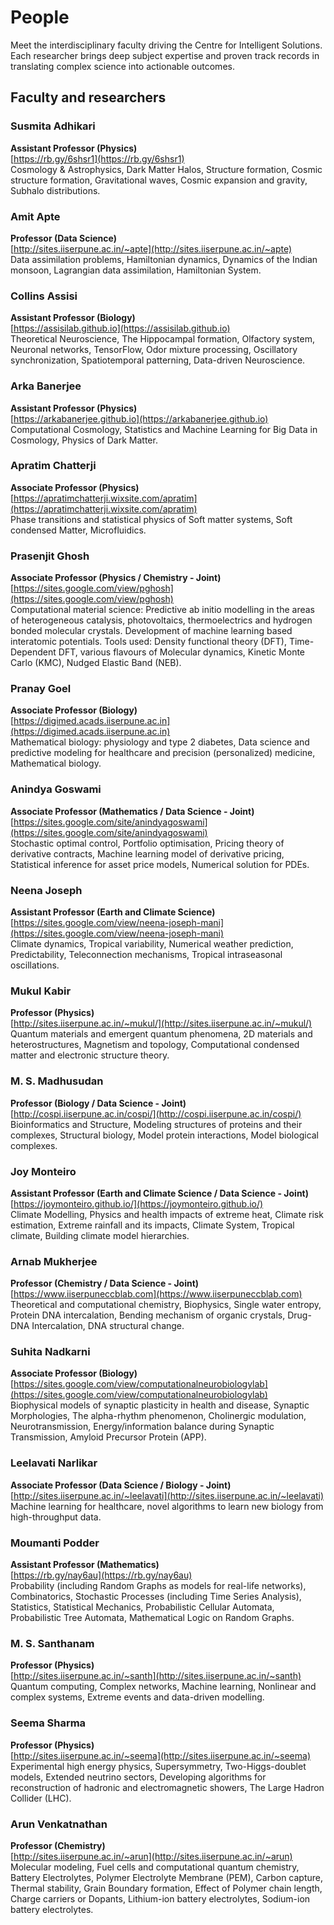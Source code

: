 # People

Meet the interdisciplinary faculty driving the Centre for Intelligent Solutions. Each researcher brings deep subject expertise and proven track records in translating complex science into actionable outcomes.

## Faculty and researchers

### Susmita Adhikari
**Assistant Professor (Physics)**  
[https://rb.gy/6shsr1](https://rb.gy/6shsr1)  
Cosmology & Astrophysics, Dark Matter Halos, Structure formation, Cosmic structure formation, Gravitational waves, Cosmic expansion and gravity, Subhalo distributions.

### Amit Apte
**Professor (Data Science)**  
[http://sites.iiserpune.ac.in/~apte](http://sites.iiserpune.ac.in/~apte)  
Data assimilation problems, Hamiltonian dynamics, Dynamics of the Indian monsoon, Lagrangian data assimilation, Hamiltonian System.

### Collins Assisi
**Assistant Professor (Biology)**  
[https://assisilab.github.io](https://assisilab.github.io)  
Theoretical Neuroscience, The Hippocampal formation, Olfactory system, Neuronal networks, TensorFlow, Odor mixture processing, Oscillatory synchronization, Spatiotemporal patterning, Data-driven Neuroscience.

### Arka Banerjee
**Assistant Professor (Physics)**  
[https://arkabanerjee.github.io](https://arkabanerjee.github.io)  
Computational Cosmology, Statistics and Machine Learning for Big Data in Cosmology, Physics of Dark Matter.

### Apratim Chatterji
**Associate Professor (Physics)**  
[https://apratimchatterji.wixsite.com/apratim](https://apratimchatterji.wixsite.com/apratim)  
Phase transitions and statistical physics of Soft matter systems, Soft condensed Matter, Microfluidics.

### Prasenjit Ghosh
**Associate Professor (Physics / Chemistry - Joint)**  
[https://sites.google.com/view/pghosh](https://sites.google.com/view/pghosh)  
Computational material science: Predictive ab initio modelling in the areas of heterogeneous catalysis, photovoltaics, thermoelectrics and hydrogen bonded molecular crystals. Development of machine learning based interatomic potentials. Tools used: Density functional theory (DFT), Time-Dependent DFT, various flavours of Molecular dynamics, Kinetic Monte Carlo (KMC), Nudged Elastic Band (NEB).

### Pranay Goel
**Associate Professor (Biology)**  
[https://digimed.acads.iiserpune.ac.in](https://digimed.acads.iiserpune.ac.in)  
Mathematical biology: physiology and type 2 diabetes, Data science and predictive modeling for healthcare and precision (personalized) medicine, Mathematical biology.

### Anindya Goswami
**Associate Professor (Mathematics / Data Science - Joint)**  
[https://sites.google.com/site/anindyagoswami](https://sites.google.com/site/anindyagoswami)  
Stochastic optimal control, Portfolio optimisation, Pricing theory of derivative contracts, Machine learning model of derivative pricing, Statistical inference for asset price models, Numerical solution for PDEs.

### Neena Joseph
**Assistant Professor (Earth and Climate Science)**  
[https://sites.google.com/view/neena-joseph-mani](https://sites.google.com/view/neena-joseph-mani)  
Climate dynamics, Tropical variability, Numerical weather prediction, Predictability, Teleconnection mechanisms, Tropical intraseasonal oscillations.

### Mukul Kabir
**Professor (Physics)**  
[http://sites.iiserpune.ac.in/~mukul/](http://sites.iiserpune.ac.in/~mukul/)  
Quantum materials and emergent quantum phenomena, 2D materials and heterostructures, Magnetism and topology, Computational condensed matter and electronic structure theory.

### M. S. Madhusudan
**Professor (Biology / Data Science - Joint)**  
[http://cospi.iiserpune.ac.in/cospi/](http://cospi.iiserpune.ac.in/cospi/)  
Bioinformatics and Structure, Modeling structures of proteins and their complexes, Structural biology, Model protein interactions, Model biological complexes.

### Joy Monteiro
**Assistant Professor (Earth and Climate Science / Data Science - Joint)**  
[https://joymonteiro.github.io/](https://joymonteiro.github.io/)  
Climate Modelling, Physics and health impacts of extreme heat, Climate risk estimation, Extreme rainfall and its impacts, Climate System, Tropical climate, Building climate model hierarchies.

### Arnab Mukherjee
**Professor (Chemistry / Data Science - Joint)**  
[https://www.iiserpuneccblab.com](https://www.iiserpuneccblab.com)  
Theoretical and computational chemistry, Biophysics, Single water entropy, Protein DNA intercalation, Bending mechanism of organic crystals, Drug-DNA Intercalation, DNA structural change.

### Suhita Nadkarni
**Associate Professor (Biology)**  
[https://sites.google.com/view/computationalneurobiologylab](https://sites.google.com/view/computationalneurobiologylab)  
Biophysical models of synaptic plasticity in health and disease, Synaptic Morphologies, The alpha-rhythm phenomenon, Cholinergic modulation, Neurotransmission, Energy/information balance during Synaptic Transmission, Amyloid Precursor Protein (APP).

### Leelavati Narlikar
**Associate Professor (Data Science / Biology - Joint)**  
[http://sites.iiserpune.ac.in/~leelavati](http://sites.iiserpune.ac.in/~leelavati)  
Machine learning for healthcare, novel algorithms to learn new biology from high-throughput data.

### Moumanti Podder
**Assistant Professor (Mathematics)**  
[https://rb.gy/nay6au](https://rb.gy/nay6au)  
Probability (including Random Graphs as models for real-life networks), Combinatorics, Stochastic Processes (including Time Series Analysis), Statistics, Statistical Mechanics, Probabilistic Cellular Automata, Probabilistic Tree Automata, Mathematical Logic on Random Graphs.

### M. S. Santhanam
**Professor (Physics)**  
[http://sites.iiserpune.ac.in/~santh](http://sites.iiserpune.ac.in/~santh)  
Quantum computing, Complex networks, Machine learning, Nonlinear and complex systems, Extreme events and data-driven modelling.

### Seema Sharma
**Professor (Physics)**  
[http://sites.iiserpune.ac.in/~seema](http://sites.iiserpune.ac.in/~seema)  
Experimental high energy physics, Supersymmetry, Two-Higgs-doublet models, Extended neutrino sectors, Developing algorithms for reconstruction of hadronic and electromagnetic showers, The Large Hadron Collider (LHC).

### Arun Venkatnathan
**Professor (Chemistry)**  
[http://sites.iiserpune.ac.in/~arun](http://sites.iiserpune.ac.in/~arun)  
Molecular modeling, Fuel cells and computational quantum chemistry, Battery Electrolytes, Polymer Electrolyte Membrane (PEM), Carbon capture, Thermal stability, Grain Boundary formation, Effect of Polymer chain length, Charge carriers or Dopants, Lithium-ion battery electrolytes, Sodium-ion battery electrolytes.
